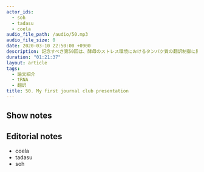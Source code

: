 ```yaml
---
actor_ids:
  - soh
  - tadasu
  - coela
audio_file_path: /audio/50.mp3
audio_file_size: 0
date: 2020-03-10 22:50:00 +0900
description: 記念すべき第50回は、酵母のストレス環境におけるタンパク質の翻訳制御に関する原著論文をcoelaが紹介しました。
duration: "01:21:37"
layout: article
tags:
  - 論文紹介
  - tRNA
  - 翻訳
title: 50. My first journal club presentation
---
```


## Show notes

## Editorial notes
- coela
- tadasu
- soh

